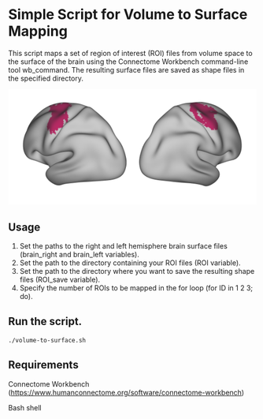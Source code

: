 # Simple Script for Volume to Surface Mapping 
This script maps a set of region of interest (ROI) files from volume space to the surface of the brain using the Connectome Workbench command-line tool wb_command. The resulting surface files are saved as shape files in the specified directory.

![My Image](https://github.com/javierdomzam/Volume_to_Surface/blob/main/Output_example.png?raw=true)

## Usage
1. Set the paths to the right and left hemisphere brain surface files (brain_right and brain_left variables).
2. Set the path to the directory containing your ROI files (ROI variable).
3. Set the path to the directory where you want to save the resulting shape files (ROI_save variable).
4. Specify the number of ROIs to be mapped in the for loop (for ID in 1 2 3; do).

## Run the script.
```bash
./volume-to-surface.sh
```

## Requirements
Connectome Workbench (https://www.humanconnectome.org/software/connectome-workbench)

Bash shell
